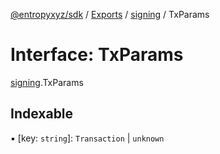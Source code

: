 [@entropyxyz/sdk](../README.md) / [Exports](../modules.md) / [signing](../modules/signing.md) / TxParams

# Interface: TxParams

[signing](../modules/signing.md).TxParams

## Indexable

▪ [key: `string`]: `Transaction` \| `unknown`
